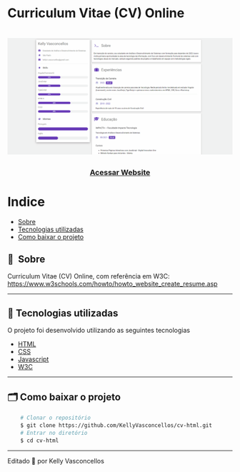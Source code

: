 # Curriculum Vitae (CV) Online
<h1>
    <img src="cv.gif">
</h1>

<h3 align="center">
    <a href="https://kellyvasconcellos.github.io/ccc/">Acessar Website</a>
<h3 >

# Indice

- [Sobre](#-sobre)
- [Tecnologias utilizadas](#-tecnologias-utilizadas)
- [Como baixar o projeto](#-como-baixar-o-projeto)

## 🔖&nbsp; Sobre

Curriculum Vitae (CV) Online, com referência em W3C: https://www.w3schools.com/howto/howto_website_create_resume.asp

---

## 🚀 Tecnologias utilizadas

O projeto foi desenvolvido utilizando as seguintes tecnologias

- [HTML](https://developer.mozilla.org/pt-BR/docs/Web/HTML)
- [CSS](https://developer.mozilla.org/pt-BR/docs/Web/CSS)
- [Javascript](https://developer.mozilla.org/pt-BR/docs/Web/JavaScript)
- [W3C](https://www.w3schools.com)

---

## 🗂 Como baixar o projeto

```bash
    # Clonar o repositório
    $ git clone https://github.com/KellyVasconcellos/cv-html.git
    # Entrar no diretório
    $ cd cv-html
```

---

Editado 💜 por Kelly Vasconcellos
